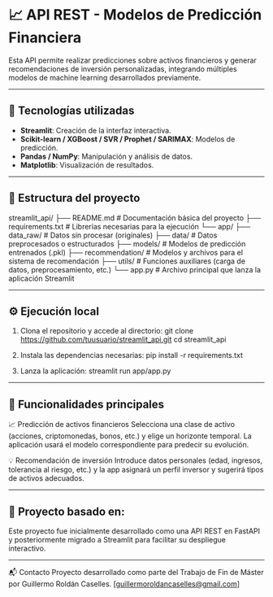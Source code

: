 # 📈 API REST - Modelos de Predicción Financiera

Esta API permite realizar predicciones sobre activos financieros y generar recomendaciones de inversión personalizadas, integrando múltiples modelos de machine learning desarrollados previamente.

---

## 🚀 Tecnologías utilizadas

- **Streamlit**: Creación de la interfaz interactiva.
- **Scikit-learn / XGBoost / SVR / Prophet / SARIMAX**: Modelos de predicción.
- **Pandas / NumPy**: Manipulación y análisis de datos.
- **Matplotlib**: Visualización de resultados.

---

## 📁 Estructura del proyecto

streamlit_api/ 
├── README.md # Documentación básica del proyecto 
├── requirements.txt # Librerías necesarias para la ejecución 
└── app/ 
    ├── data_raw/ # Datos sin procesar (originales) 
    ├── data/ # Datos preprocesados o estructurados 
    ├── models/ # Modelos de predicción entrenados (.pkl) 
    ├── recommendation/ # Modelos y archivos para el sistema de recomendación 
    ├── utils/ # Funciones auxiliares (carga de datos, preprocesamiento, etc.) 
    └── app.py # Archivo principal que lanza la aplicación Streamlit

---

## ⚙️ Ejecución local

1. Clona el repositorio y accede al directorio:
git clone https://github.com/tuusuario/streamlit_api.git
cd streamlit_api

2. Instala las dependencias necesarias:
pip install -r requirements.txt

3. Lanza la aplicación:
streamlit run app/app.py

---

## 🧠 Funcionalidades principales
📈 Predicción de activos financieros
Selecciona una clase de activo (acciones, criptomonedas, bonos, etc.) y elige un horizonte temporal. La aplicación usará el modelo correspondiente para predecir su evolución.

💡 Recomendación de inversión
Introduce datos personales (edad, ingresos, tolerancia al riesgo, etc.) y la app asignará un perfil inversor y sugerirá tipos de activos adecuados.

---

## 🧩 Proyecto basado en:
Este proyecto fue inicialmente desarrollado como una API REST en FastAPI y posteriormente migrado a Streamlit para facilitar su despliegue interactivo.

---

📬 Contacto
Proyecto desarrollado como parte del Trabajo de Fin de Máster por Guillermo Roldán Caselles. 
[guillermoroldancaselles@gmail.com]

